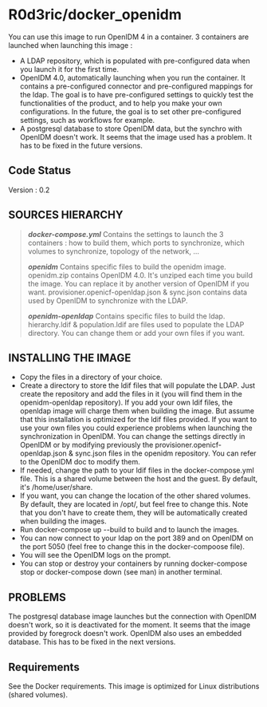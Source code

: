 # R0d3ric/docker\_openidm

You can use this image to run OpenIDM 4 in a container.
3 containers are launched when launching this image :
 * A LDAP repository, which is populated with pre-configured data when you launch it for the first time.
 * OpenIDM 4.0, automatically launching when you run the container. It contains a pre-configured connector and pre-configured mappings for the ldap. The goal is to have pre-configured settings to quickly test the functionalities of the product, and to help you make your own configurations. In the future, the goal is to set other pre-configured settings, such as workflows for example. 
* A postgresql database to store OpenIDM data, but the synchro with OpenIDM doesn't work. It seems that the image used has a problem. It has to be fixed in the future versions. 

## Code Status

Version : 0.2

## SOURCES HIERARCHY

> ***docker-compose.yml***
>    Contains the settings to launch the 3 containers : how to build them, which ports to synchronize, which volumes to synchronize, topology of the network, ...
>
> ***openidm***
>    Contains specific files to build the openidm image.
>    openidm.zip contains OpenIDM 4.0. It's unziped each time you build the image. You can replace it by another version of OpenIDM if you want.
>    provisioner.openicf-openldap.json & sync.json contains data used by OpenIDM to synchronize with the LDAP.
>
> ***openidm-openldap***
>    Contains specific files to build the ldap.
>    hierarchy.ldif & population.ldif are files used to populate the LDAP directory. You can change them or add your own files if you want.

## INSTALLING THE IMAGE

 * Copy the files in a directory of your choice.
 * Create a directory to store the ldif files that will populate the LDAP. Just create the repository and add the files in it (you will find them in the openidm-openldap repository). If you add your own ldif files, the openldap image will charge them when building the image. But assume that this installation is optimized for the ldif files provided. If you want to use your own files you could experience problems when launching the synchronization in OpenIDM. You can change the settings directly in OpenIDM or by modifying previously the provisioner.openicf-openldap.json & sync.json files in the openidm repository. You can refer to the OpenIDM doc to modify them.
 * If needed, change the path to your ldif files in the docker-compose.yml file. This is a shared volume between the host and the guest. By default, it's /home/user/share.
 * If you want, you can change the location of the other shared volumes. By default, they are located in /opt/, but feel free to change this. Note that you don't have to create them, they will be automatically created when building the images.
 * Run docker-compose up --build to build and to launch the images.
 * You can now connect to your ldap on the port 389 and on OpenIDM on the port 5050 (feel free to change this in the docker-compoose file).
 * You will see the OpenIDM logs on the prompt.
 * You can stop or destroy your containers by running docker-compose stop or docker-compose down (see man) in another terminal.

## PROBLEMS

The postgresql database image launches but the connection with OpenIDM doesn't work, so it is deactivated for the moment. It seems that the image provided by foregrock doesn't work. OpenIDM also uses an embedded database. This has to be fixed in the next versions.

## Requirements

See the Docker requirements. This image is optimized for Linux distributions (shared volumes).
